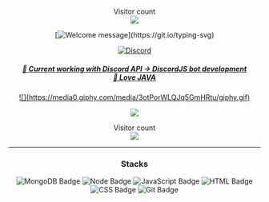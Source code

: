 <p align="center"> 
  Visitor count<br>
  <img src="https://profile-counter.glitch.me/%7Bjvrl18%7D/count.svg" />
</p>
<!-- Took from https://github.com/insolitum/insolitum](https://github.com/Joaopedromach) -->
	
<div align="center">
	
<div align="center" width="fit-content">
	
[![Welcome message](https://readme-typing-svg.herokuapp.com?color=e6dc2e&lines=Hi,+i'm+João+Machado+developer+Java.)](https://git.io/typing-svg)	

<a href="https://discord.com/users/429771320964939787">
<img src="https://lanyard.cnrad.dev/api/429771320964939787" alt="Discord"/>
</div>

<h5 align="center" width="fit-content">
🎯 Current working with Discord API -> DiscordJS bot development<br>
🤍 Love JAVA 
</h5>
	![](https://media0.giphy.com/media/3otPorWLQJq5GmHRtu/giphy.gif)

<a href=#><img src="contributions.svg"></a>

<p align="center"> 
  Visitor count<br>
  <img src="https://profile-counter.glitch.me/insolitum/count.svg" />
</p>

	
</div>

---

 <div style="display: inline_block" align="center">
  <p style="text-align: center;">
  
### Stacks

<!-- ![VueJS Badge](https://img.shields.io/badge/Vue.js-35495e?style=for-the-badge&logo=vue.js&logoColor=42b883)
![React](https://img.shields.io/badge/react-%2320232a.svg?style=for-the-badge&logo=react&logoColor=%2361DAFB) -->
<!-- ![Bootstrap](https://img.shields.io/badge/Bootstrap-%2320232a.svg?style=for-the-badge&logo=bootstrap&logoColor=%424242) -->
<!-- ![Express Badge](https://img.shields.io/badge/-Express.js-green?style=for-the-badge&logo=Express&logoColor=black) -->
![MongoDB Badge](https://img.shields.io/badge/MongoDB-0?style=for-the-badge&logo=MongoDB&logoColor=white)
![Node Badge](https://img.shields.io/badge/--339933?style=for-the-badge&logo=node.js&logoColor=white)
![JavaScript Badge](https://img.shields.io/badge/-Mysql-FCC624?style=for-the-badge&logo=MySql&logoColor=323330)
![HTML Badge](https://img.shields.io/badge/-SpringBoot-E34F26?style=for-the-badge&logo=SpringBoot5&logoColor=white)
![CSS Badge](https://img.shields.io/badge/-Java-1572B6?style=for-the-badge&logo=Java3&logoColor=white)
![Git Badge](https://img.shields.io/badge/-Git-F05032?style=for-the-badge&logo=git&logoColor=white)
